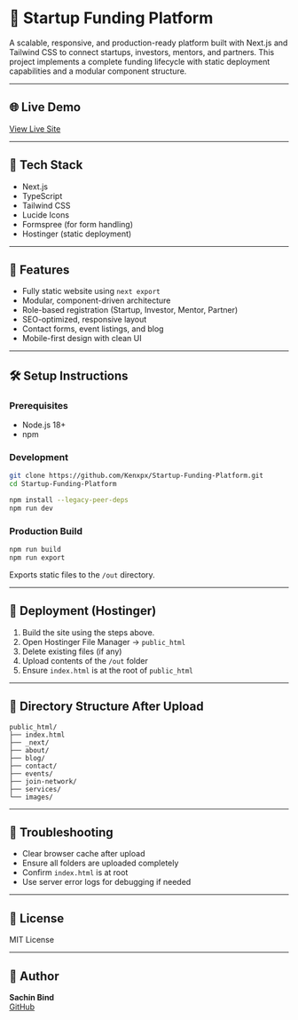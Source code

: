 # 🚀 Startup Funding Platform

A scalable, responsive, and production-ready platform built with Next.js and Tailwind CSS to connect startups, investors, mentors, and partners. This project implements a complete funding lifecycle with static deployment capabilities and a modular component structure.

---

## 🌐 Live Demo

[View Live Site](https://genops.sachinbind.net)

---

## 🔧 Tech Stack

- Next.js
- TypeScript
- Tailwind CSS
- Lucide Icons
- Formspree (for form handling)
- Hostinger (static deployment)

---

## 📁 Features

- Fully static website using `next export`
- Modular, component-driven architecture
- Role-based registration (Startup, Investor, Mentor, Partner)
- SEO-optimized, responsive layout
- Contact forms, event listings, and blog
- Mobile-first design with clean UI

---

## 🛠 Setup Instructions

### Prerequisites

- Node.js 18+
- npm

### Development

```bash
git clone https://github.com/Kenxpx/Startup-Funding-Platform.git
cd Startup-Funding-Platform

npm install --legacy-peer-deps
npm run dev
```

### Production Build

```bash
npm run build
npm run export
```

Exports static files to the `/out` directory.

---

## 🚀 Deployment (Hostinger)

1. Build the site using the steps above.
2. Open Hostinger File Manager → `public_html`
3. Delete existing files (if any)
4. Upload contents of the `/out` folder
5. Ensure `index.html` is at the root of `public_html`

---

## 📂 Directory Structure After Upload

```
public_html/
├── index.html
├── _next/
├── about/
├── blog/
├── contact/
├── events/
├── join-network/
├── services/
└── images/
```

---

## 🧪 Troubleshooting

- Clear browser cache after upload
- Ensure all folders are uploaded completely
- Confirm `index.html` is at root
- Use server error logs for debugging if needed

---

## 📄 License

MIT License

---

## 👤 Author

**Sachin Bind**  
[GitHub](https://github.com/Kenxpx)

